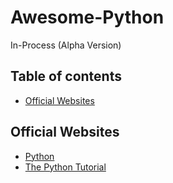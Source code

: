 # Awesome-Python
In-Process (Alpha Version)

## Table of contents
* [Official Websites](#official-websites)

## Official Websites
* [Python](https://www.python.org)
* [The Python Tutorial](https://docs.python.org/3.7/tutorial/index.html)

